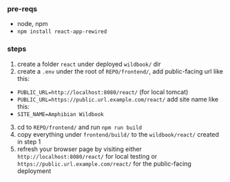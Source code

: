 ### pre-reqs

- node, npm
- `npm install react-app-rewired`


### steps

1. create a folder `react` under deployed `wildbook/` dir
2. create a `.env` under the root of `REPO/frontend/`, add public-facing url like this:
  - `PUBLIC_URL=http://localhost:8080/react/` (for local tomcat)
  - `PUBLIC_URL=https://public.url.example.com/react/`
   add site name like this:
  - `SITE_NAME=Amphibian Wildbook`  
3. cd to `REPO/frontend/` and run `npm run build`
4. copy everything under `frontend/build/` to the `wildbook/react/` created in step 1
5. refresh your browser page by visiting either `http://localhost:8080/react/` for local testing or `https://public.url.example.com/react/` for the public-facing deployment